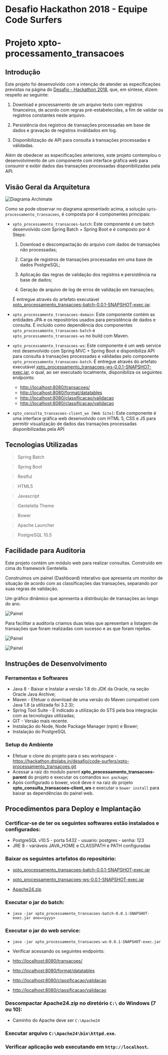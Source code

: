 # Desafio Hackathon 2018 - Equipe Code Surfers
# Projeto xpto-processamento_transacoes


## Introdução

Este projeto foi desenvolvido com a intenção de atender as especificações previstas na página do <a href="https://hackathon.dtplabs.in/snippets/1">Desafio - Hackathon 2018</a>, que, em síntese, dizem respeito ao seguinte:

1) Download e processamento de um arquivo texto com registros financeiros, de acordo com regras pré-estabelecidas, a fim de validar os registros constantes neste arquivo.

2) Persistência dos registros de transações processadas em base de dados e gravação de registros inválidados em log.

3) Disponibilização de API para consulta à transações processadas e válidadas.

Além de obedecer as especificações anteriores, este projeto contemplou o desenvolvimento de um componente com interface gráfica web para consumir e exibir dados das transações processadas disponibilizadas pela API.


## Visão Geral da Arquitetura

![Diagrama Archimate](docs/visao_geral_arquitetura.png)

Como se pode observar no diagrama apresentado acima, a solução ```xpto-processamento_transacoes```, é composta por 4 componentes principais:

- ```xpto_processamento_transacoes-batch```: Este componente é um batch desenvolvido com Spring Batch + Spring Boot e é composto por 4 Steps:

    1) Download e descompactação do arquivo com dados de transações não processadas;

    2) Carga de registros de transações processadas em uma base de dados PostgreSQL;

    3) Aplicação das regras de validação dos registros e persistência na base de dados;

    4) Geração de arquivo de log de erros de validação em transações;

    É entregue através do artefato executável <a href="artefatos_executaveis/xpto_processamento_transacoes-batch-0.0.1-SNAPSHOT-exec.jar">xpto_processamento_transacoes-batch-0.0.1-SNAPSHOT-exec.jar</a>.

- ```xpto_processamento_transacoes-domain```: Este componente contém as entidades JPA e os repositórios usados para persistência de dados e consulta. É incluido como dependência dos componentes ```xpto_processamento_transacoes-batch``` e ```xpto_processamento_transacoes-ws``` no build com Maven.

- ```xpto_processamento_transacoes-ws```: Este componente é um web service rest desenvolvido com Spring MVC + Spring Boot e disponibiliza API para consulta à transações processadas e válidadas pelo componente ```xpto_processamento_transacoes-batch```. É entregue através do artefato executável <a href="artefatos_executaveis/xpto_processamento_transacoes-ws-0.0.1-SNAPSHOT-exec.jar">xpto_processamento_transacoes-ws-0.0.1-SNAPSHOT-exec.jar</a>, o qual, ao ser executado localmente, disponibiliza os seguintes endpoints:

    - <a href="http://localhost:8080/transacoes/">http://localhost:8080/transacoes/</a>
    - <a href="http://localhost:8080/format/datatables">http://localhost:8080/format/datatables</a>
    - <a href="http://localhost:8080/quantidade/mes">http://localhost:8080/classificacao/validacao</a>
    - <a href="http://localhost:8080/classificacao/validacao">http://localhost:8080/classificacao/validacao</a>

- ```xpto_consulta_transacoes-client_ws [Web Site]```: Este componente é uma interface gráfica web desenvolvido com HTML 5, CSS e JS para permitir visualização de dados das transações processadas disponibilizadas pela API


## Tecnologias Utilizadas

> Spring Batch

> Spring Boot

> Restful

> HTML5

> Javascript

> Gentelella Theme
 
> Bower

> Apache Launcher

> PostgreSQL 10.5



## Facilidade para Auditoria

Este projeto contém um módulo web para realizar consultas. Construído em cima do framework Gentelella.

Construímos um painel (Dashboard) interativo que apresenta um monitor de situação de acordo com as classificações das transações, separando por suas regras de validação.

Um gráfico dinâmico que apresenta a distribuição de transações ao longo do ano.

![Painel](docs/tela_1.png)
    
Para facilitar a auditoria criamos duas telas que apresentam a listagem de transações que foram realizadas com sucesso e as que foram rejeitas.

![Painel](docs/tela_2.png)

![Painel](docs/tela_3.png)



## Instruções de Desenvolvimento

### Ferramentas e Softwares
 - Java 8 - Baixar e Instalar a versão 1.8 do JDK da Oracle, na seção Oracle Java Archive; 
 - Maven - Efetuar o download de uma versão do Maven compatível com Java 1.8 (a utilizada foi 3.2.3);
 - Spring Tool Suite - É indicado a utilização do STS pela boa integração com as tecnologias utilizadas;
 - GIT - Versão mais recente.
 - Instalação do Node, Node Package Manager (npm) e Bower;
 - Instalação do PostgreSQL

### Setup do Ambiente
 - Efetuar o clone do projeto para o seu workspace - https://hackathon.dtplabs.in/desafio/code-surfers/xpto-processamento_transacoes.git
 - Acessar a raiz do modulo parent <b>xpto_processamento_transacoes-parent</b> do projeto e executar os comandos ```mvn package```;
 - Após configurado o bower, você deve ir na raiz do projeto <b>xpto_consulta_transacoes-client_ws</b> e executar o ```bower install``` para baixar as dependências do painel web.


## Procedimentos para Deploy e Implantação

### Certificar-se de ter os seguintes softwares estão instalados e configurados:

- PostgreSQL v10.5 - porta 5432 - usuario: postgres - senha: 123
- JRE 8 - variáveis JAVA_HOME e CLASSPATH e PATH configuradas


### Baixar os seguintes artefatos do repositório: 

- <a href="artefatos_executaveis/xpto_processamento_transacoes-batch-0.0.1-SNAPSHOT-exec.jar">xpto_processamento_transacoes-batch-0.0.1-SNAPSHOT-exec.jar</a>

- <a href="artefatos_executaveis/xpto_processamento_transacoes-ws-0.0.1-SNAPSHOT-exec.jar">xpto_processamento_transacoes-ws-0.0.1-SNAPSHOT-exec.jar</a>

- <a href="Apache24.zip">Apache24.zip</a>

### Executar o jar do batch: 

- ```java -jar xpto_processamento_transacoes-batch-0.0.1-SNAPSHOT-exec.jar ano=<yyyy>```

### Executar o jar do web service: 

- ```java -jar xpto_processamento_transacoes-ws-0.0.1-SNAPSHOT-exec.jar```

- Verificar acessando os seguintes endpoints:
    
- <a href="http://localhost:8080/transacoes/">http://localhost:8080/transacoes/</a>
- <a href="http://localhost:8080/format/datatables">http://localhost:8080/format/datatables</a>
- <a href="http://localhost:8080/quantidade/mes">http://localhost:8080/classificacao/validacao</a>
- <a href="http://localhost:8080/classificacao/validacao">http://localhost:8080/classificacao/validacao</a>


### Descompactar Apache24.zip no diretório ```C:\``` do Windows (7 ou 10):

- Caminho do Apache deve ser ```C:\Apache24```

### Executar arquivo ```C:\Apache24\bin\httpd.exe```.

### Verificar aplicação web executando em ```http://localhost```.
